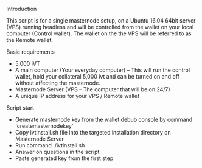 Introduction

This script is for a single masternode setup, on a Ubuntu 16.04 64bit server (VPS) running headless and will be controlled from the wallet on your local computer (Control wallet). The wallet on the the VPS will be referred to as the Remote wallet.

Basic requirements

- 5,000 IVT
- A main computer (Your everyday computer) – This will run the control wallet, hold your collateral 5,000 ivt and can be turned on and off without affecting the masternode.
- Masternode Server (VPS – The computer that will be on 24/7)
- A unique IP address for your VPS / Remote wallet

Script start

- Generate masternode key from the wallet debub console by command 'createmasternodekey'
- Copy ivtinstall.sh file into the targeted installation directory on Masternode Server
- Run command ./ivtinstall.sh
- Answer on questions in the script
- Paste generated key from the first step

